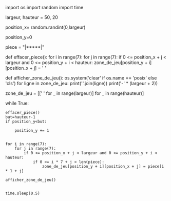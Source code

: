 import os
import random
import time


largeur, hauteur = 50, 20


position_x= random.randint(0,largeur)

position_y=0


piece = "|*****|"


def effacer_piece():
    for i in range(7):
        for j in range(7):
            if 0 <= position_x + j < largeur and 0 <= position_y + i < hauteur:
                zone_de_jeu[position_y + i][position_x + j] = ' '


def afficher_zone_de_jeu():
    os.system('clear' if os.name == 'posix' else 'cls')
    for ligne in zone_de_jeu:
        print(''.join(ligne))
    print('-' * (largeur + 2))


zone_de_jeu = [[' ' for _ in range(largeur)] for _ in range(hauteur)]


while True:
     
    effacer_piece()
    but=hauteur-1
    if position_y<but:
    
        position_y += 1

     
    for i in range(7):
        for j in range(7):
            if 0 <= position_x + j < largeur and 0 <= position_y + i < hauteur:   
                if 0 <= i * 7 + j < len(piece):   
                    zone_de_jeu[position_y + i][position_x + j] = piece[i * 1 + j]

    afficher_zone_de_jeu()

    
    time.sleep(0.5)
